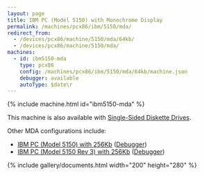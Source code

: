 ```yaml
---
layout: page
title: IBM PC (Model 5150) with Monochrome Display
permalink: /machines/pcx86/ibm/5150/mda/
redirect_from:
  - /devices/pcx86/machine/5150/mda/64kb/
  - /devices/pcx86/machine/5150/mda/
machines:
  - id: ibm5150-mda
    type: pcx86
    config: /machines/pcx86/ibm/5150/mda/64kb/machine.json
    debugger: available
    autoType: $date\r
---
```


{% include machine.html id="ibm5150-mda" %}

This machine is also available with [Single-Sided Diskette Drives](ssdd/).

Other MDA configurations include:

  - [IBM PC (Model 5150) with 256Kb](/machines/pcx86/ibm/5150/mda/256kb/machine.xml) ([Debugger](/machines/pcx86/ibm/5150/mda/256kb/debugger/machine.xml))
  - [IBM PC (Model 5150 Rev 3) with 256Kb](/machines/pcx86/ibm/5150/mda/256kb/rev3/machine.xml) ([Debugger](/machines/pcx86/ibm/5150/mda/256kb/rev3/debugger/machine.xml))

{% include gallery/documents.html width="200" height="280" %}
